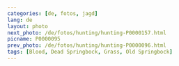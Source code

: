 ```yaml
---
categories: [de, fotos, jagd]
lang: de
layout: photo
next_photo: /de/fotos/hunting/hunting-P0000157.html
picname: P0000095
prev_photo: /de/fotos/hunting/hunting-P0000096.html
tags: [Blood, Dead Springbock, Grass, Old Springbock]
---
```

